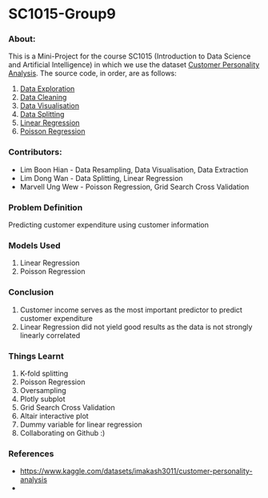 # SC1015-Group9

### About: 
This is a Mini-Project for the course SC1015 (Introduction to Data Science and Artificial Intelligence) in which we use the dataset [Customer Personality Analysis](https://www.kaggle.com/datasets/imakash3011/customer-personality-analysis). The source code, in order, are as follows:
1. [Data Exploration](https://github.com/BoonHianLim/SC1015-Group9/blob/main/Data-exploratary.ipynb)
2. [Data Cleaning](https://github.com/BoonHianLim/SC1015-Group9/blob/main/Data-cleaning.ipynb)
3. [Data Visualisation](https://github.com/BoonHianLim/SC1015-Group9/blob/main/Data-visualization.ipynb)
4. [Data Splitting](https://github.com/BoonHianLim/SC1015-Group9/blob/main/Data-encoding-and-splitting.ipynb)
5. [Linear Regression](https://github.com/BoonHianLim/SC1015-Group9/blob/main/Linear_Regression.ipynb)
6. [Poisson Regression](https://github.com/BoonHianLim/SC1015-Group9/blob/main/Poisson_Regression.ipynb)

### Contributors:
- Lim Boon Hian - Data Resampling, Data Visualisation, Data Extraction
- Lim Dong Wan - Data Splitting, Linear Regression
- Marvell Ung Wew - Poisson Regression, Grid Search Cross Validation

### Problem Definition
Predicting customer expenditure using customer information

### Models Used
1. Linear Regression
2. Poisson Regression

### Conclusion
1. Customer income serves as the most important predictor to predict customer expenditure
2. Linear Regression did not yield good results as the data is not strongly linearly correlated

### Things Learnt
1. K-fold splitting
2. Poisson Regression
3. Oversampling
4. Plotly subplot
5. Grid Search Cross Validation
6. Altair interactive plot
7. Dummy variable for linear regression
8. Collaborating on Github :)

### References
- <https://www.kaggle.com/datasets/imakash3011/customer-personality-analysis>
- 
